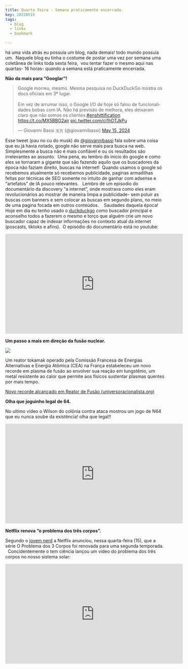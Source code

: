 ```yaml
---
title: Quarta feira - Semana praticamente encerrada.
key: 20220515
tags: 
  - blog
  - links
  - bookmark

---
```


há uma vida atrás eu possuía um blog, nada demais! todo mundo possuía um.  Naquele blog eu tinha o costume de postar uma vez por semana uma coletânea de links toda sexta feira,  vou tentar fazer o mesmo aqui nas quartas- 16 horas- quando a semana está praticamente encerrada.

**Não da mais para “Googlar”!**

<blockquote class="twitter-tweet"><p lang="pt" dir="ltr">Google morreu, mesmo. Mesma pesquisa no DuckDuckGo mostra os docs oficiais em 3º lugar.<br><br>Em vez de arrumar isso, o Google I/O de hoje só falou de funcionalidades bobas com IA. Não há previsão de melhora, eles deixaram claro que não somos os clientes.<a href="https://twitter.com/hashtag/enshittification?src=hash&amp;ref\_src=twsrc%5Etfw">#enshittification</a> <a href="https://t.co/MX5BBG2ajr">https://t.co/MX5BBG2ajr</a> <a href="https://t.co/ci1hDTJkPu">pic.twitter.com/ci1hDTJkPu</a></p>&mdash; Giovanni Bassi 🇧🇷 (@giovannibassi) <a href="https://twitter.com/giovannibassi/status/1790565524826452248?ref\_src=twsrc%5Etfw">May 15, 2024</a></blockquote> <script async src="https://platform.twitter.com/widgets.js" charset="utf-8"></script>

Esse tweet (pau no cu do musk) do [@giovannibassi](https://twitter.com/giovannibassi) fala sobre uma coisa que eu já havia notado, google não serve mais para busca na web.   Simplesmente a busca não é mais confiável e ou os resultados são irrelevantes ao assunto.  Uma pena, eu lembro do inicio do google e como eles se tornaram a gigante que são fazendo aquilo que os buscadores da época não faziam direito, buscas na internet!  Quando usamos o google só recebemos atualmente só recebemos publicidade, paginas armadilhas feitas por técnicas de SEO somente no intuito de ganhar com adsense e “artefatos” de IA pouco relevantes.   Lembro de um episodio do documentário da discovery “a internet”, onde mostrava como eles eram revolucionários ao mostrar de maneira limpa a publicidade- sem poluir as buscas com banners e sem colocar as buscas em segundo plano, no meio de uma pagina focada em outros conteúdos.    Saudades daquela época!   Hoje em dia eu tenho usado o [duckduckgo](https://duck.com) como buscador principal e aconselho todos a fazerem o mesmo e torço que alguém crie um novo buscador capaz de indexar informações no contexto atual da internet (poscasts, tiktoks e afins).  O episódio do documentário está no youtube:

<iframe width="560" height="315" src="https://www.youtube.com/embed/52yqI7Z_Ano?si=fh0uLB1L07CFREWa" title="YouTube video player" frameborder="0" allow="accelerometer; autoplay; clipboard-write; encrypted-media; gyroscope; picture-in-picture; web-share" referrerpolicy="strict-origin-when-cross-origin" allowfullscreen></iframe>

**Um passo a mais em direção da fusão nuclear.**

![](/assets/images/blog/ni5l2m9j.png)

Um reator tokamak operado pela Comissão Francesa de Energias Alternativas e Energia Atômica (CEA) na França estabeleceu um novo recorde em plasma de fusão ao envolver sua reação em tungstênio, um metal resistente ao calor que permite aos físicos sustentar plasmas quentes por mais tempo.

[Novo recorde alcançado em Reator de Fusão (universoracionalista.org)](https://universoracionalista.org/novo-recorde-alcancado-em-reator-de-fusao/)

**Olha que joguinho legal de 64.**

No ultimo video o Wilson do colônia contra ataca mostrou um jogo de N64 que eu nunca soube da existência! olha que legal!!

<iframe width="560" height="315" src="https://www.youtube.com/embed/l\_8qlUL6D90?si=ViFcLgX2oSCe1b9Y" title="YouTube video player" frameborder="0" allow="accelerometer; autoplay; clipboard-write; encrypted-media; gyroscope; picture-in-picture; web-share" referrerpolicy="strict-origin-when-cross-origin" allowfullscreen></iframe>

**Netflix renova “o problema dos três corpos”.**

Segundo o [jovem nerd](https://www.jovemnerd.com.br/noticias/series-e-tv/o-problema-dos-3-corpos-renovada-para-2-temporada-na-netflix) a Netflix anunciou, nessa quarta-feira (15), que a série O Problema dos 3 Corpos foi renovada para uma segunda temporada.   Concidentemente o tem ciência lançou um video do problema dos três corpos no nosso sistema solar:

<iframe width="560" height="315" src="https://www.youtube.com/embed/BhPjTTNVCdc?si=4y0Zx7YHXeg-B4ew" title="YouTube video player" frameborder="0" allow="accelerometer; autoplay; clipboard-write; encrypted-media; gyroscope; picture-in-picture; web-share" referrerpolicy="strict-origin-when-cross-origin" allowfullscreen></iframe>
